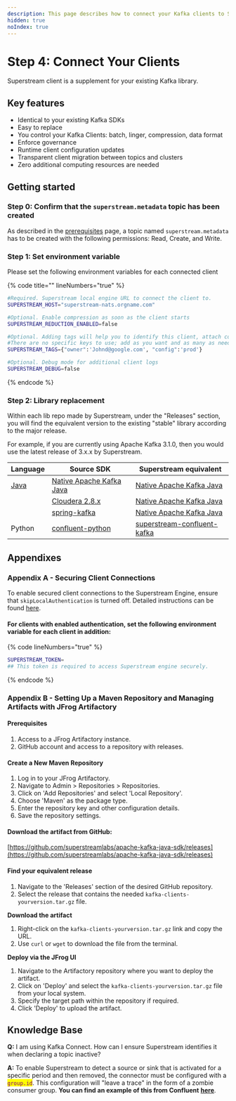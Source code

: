 ```yaml
---
description: This page describes how to connect your Kafka clients to Superstream
hidden: true
noIndex: true
---
```


# Step 4: Connect Your Clients

Superstream client is a supplement for your existing Kafka library.

## Key features

* Identical to your existing Kafka SDKs
* Easy to replace
* You control your Kafka Clients: batch, linger, compression, data format
* Enforce governance
* Runtime client configuration updates
* Transparent client migration between topics and clusters
* Zero additional computing resources are needed

## Getting started

### Step 0: Confirm that the `superstream.metadata` topic has been created

As described in the [prerequisites](../step-1-preperations.md#id-1.-a-user-for-superstream-per-kafka-cluster) page, a topic named `superstream.metadata` has to be created with the following permissions: Read, Create, and Write.

### Step 1: Set environment variable

Please set the following environment variables for each connected client

{% code title="" lineNumbers="true" %}
```bash
#Required. Superstream local engine URL to connect the client to.
SUPERSTREAM_HOST="superstream-nats.orgname.com"

#Optional. Enable compression as soon as the client starts
SUPERSTREAM_REDUCTION_ENABLED=false

#Optional. Adding tags will help you to identify this client, attach configuration, send emails, and more.
#There are no specific keys to use; add as you want and as many as needed.
SUPERSTREAM_TAGS={"owner":'Johnd@google.com', "config":'prod'}

#Optional. Debug mode for additional client logs
SUPERSTREAM_DEBUG=false
```
{% endcode %}

### Step 2: Library replacement

Within each lib repo made by Superstream, under the "Releases" section, you will find the equivalent version to the existing "stable" library according to the major release.

For example, if you are currently using Apache Kafka 3.1.0, then you would use the latest release of 3.x.x by Superstream.

| Language        | Source SDK                                                                                                | Superstream equivalent                                                                            |
| --------------- | --------------------------------------------------------------------------------------------------------- | ------------------------------------------------------------------------------------------------- |
| [Java](java.md) | [Native Apache Kafka Java](https://central.sonatype.com/artifact/org.apache.kafka/kafka-clients/overview) | [Native Apache Kafka Java](https://github.com/superstreamlabs/apache-kafka-java-sdk/releases)     |
|                 | [Cloudera 2.8.x](https://mvnrepository.com/artifact/org.apache.kafka/kafka-clients?repo=cloudera-repos)   | [Native Apache Kafka Java](https://github.com/superstreamlabs/apache-kafka-java-sdk/releases)     |
|                 | [spring-kafka](https://central.sonatype.com/artifact/org.springframework.kafka/spring-kafka)              | [Native Apache Kafka Java](https://github.com/superstreamlabs/apache-kafka-java-sdk/releases)     |
| Python          | [confluent-python](https://github.com/confluentinc/confluent-kafka-python)                                | [superstream-confluent-kafka](https://github.com/superstreamlabs/confluent-kafka-python/releases) |



## Appendixes

### Appendix A - Securing Client Connections

To enable secured client connections to the Superstream Engine, ensure that `skipLocalAuthentication` is turned off. Detailed instructions can be found [here](https://docs.superstream.ai/getting-started/step-2-engine-deployment#appendix-f-deploy-superstream-engine-with-internal-authentication-mode-on).

#### For clients with enabled authentication, set the following environment variable for each client in addition:

{% code lineNumbers="true" %}
```bash
SUPERSTREAM_TOKEN=
## This token is required to access Superstream engine securely.
```
{% endcode %}

### Appendix B - Setting Up a Maven Repository and Managing Artifacts with JFrog Artifactory

#### **Prerequisites**

1. Access to a JFrog Artifactory instance.
2. GitHub account and access to a repository with releases.

#### **Create a New Maven Repository**

1. Log in to your JFrog Artifactory.
2. Navigate to Admin > Repositories > Repositories.
3. Click on 'Add Repositories' and select 'Local Repository'.
4. Choose 'Maven' as the package type.
5. Enter the repository key and other configuration details.
6. Save the repository settings.

#### **Download the artifact from GitHub:**&#x20;

[https://github.com/superstreamlabs/apache-kafka-java-sdk/releases](https://github.com/superstreamlabs/apache-kafka-java-sdk/releases)​

#### **Find your** equivalent **release**

1. Navigate to the 'Releases' section of the desired GitHub repository.
2. Select the release that contains the needed `kafka-clients-yourversion.tar.gz` file.

**Download the artifact**

1. Right-click on the `kafka-clients-yourversion.tar.gz` link and copy the URL.
2. Use `curl` or `wget` to download the file from the terminal.

**Deploy via the JFrog UI**

1. Navigate to the Artifactory repository where you want to deploy the artifact.
2. Click on 'Deploy' and select the `kafka-clients-yourversion.tar.gz` file from your local system.
3. Specify the target path within the repository if required.
4. Click 'Deploy' to upload the artifact.

## Knowledge Base

**Q:** I am using Kafka Connect. How can I ensure Superstream identifies it when declaring a topic inactive?

**A:** To enable Superstream to detect a source or sink that is activated for a specific period and then removed, the connector must be configured with a <mark style="color:purple;">`group.id`</mark>. This configuration will "leave a trace" in the form of a zombie consumer group. **You can find an example of this from Confluent** [**here**](https://docs.confluent.io/platform/current/installation/configuration/connect/index.html#group-id).
